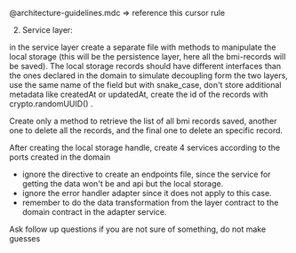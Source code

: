 @architecture-guidelines.mdc => reference this cursor rule

2. Service layer:

<local-storage>
in the service layer create a separate file with methods to manipulate the local storage (this will be the persistence layer, here all the bmi-records will be saved). The local storage records should have different interfaces than the ones declared in the domain to simulate decoupling form the two layers, use the same name of the field but with snake_case, don't store additional metadata like createdAt or updatedAt, create the id of the records with crypto.randomUUID() .

Create only a method to retrieve the list of all bmi records saved, another one to delete all the records, and the final one to delete an specific record.
<local-storage>

<services>
After creating the local storage handle, create 4 services according to the ports created in the domain

- ignore the directive to create an endpoints file, since the service for getting the data won't be and api but the local storage.
- ignore the error handler adapter since it does not apply to this case.
- remember to do the data transformation from the layer contract to the domain contract in the adapter service.

Ask follow up questions if you are not sure of something, do not make guesses
</services>
